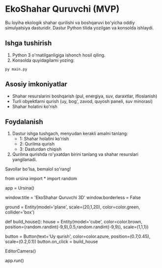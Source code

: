 # EkoShahar Quruvchi (MVP)

Bu loyiha ekologik shahar qurilishi va boshqaruvi bo'yicha oddiy simulyatsiya dasturidir. Dastur Python tilida yozilgan va konsolda ishlaydi.

## Ishga tushirish

1. Python 3 o'rnatilganligiga ishonch hosil qiling.
2. Konsolda quyidagilarni yozing:

```
py main.py
```

## Asosiy imkoniyatlar
- Shahar resurslarini boshqarish (pul, energiya, suv, daraxtlar, ifloslanish)
- Turli obyektlarni qurish (uy, bog', zavod, quyosh paneli, suv minorasi)
- Shahar holatini ko'rish

## Foydalanish
1. Dastur ishga tushgach, menyudan kerakli amalni tanlang:
    - 1: Shahar holatini ko'rish
    - 2: Qurilma qurish
    - 3: Dasturdan chiqish
2. Qurilma qurishda ro'yxatdan birini tanlang va shahar resurslari yangilanadi.

Savollar bo'lsa, bemalol so'rang! 

from ursina import *
import random

app = Ursina()

window.title = 'EkoShahar Quruvchi 3D'
window.borderless = False

ground = Entity(model='plane', scale=(20,1,20), color=color.green, collider='box')

def build_house():
    house = Entity(model='cube', color=color.brown, position=(random.randint(-9,9),0.5,random.randint(-9,9)), scale=(1,1,1))

button = Button(text='Uy qurish', color=color.azure, position=(0.7,0.45), scale=(0.2,0.1))
button.on_click = build_house

EditorCamera()

app.run() 